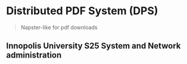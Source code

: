 # Distributed PDF System (DPS)
> Napster-like for pdf downloads
## Innopolis University S25 System and Network administration 